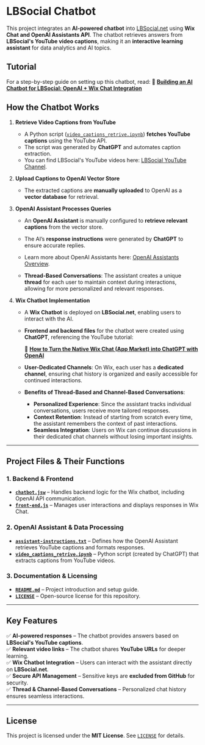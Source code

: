 # **LBSocial Chatbot**  

This project integrates an **AI-powered chatbot** into [LBSocial.net](https://lbsocial.net) using **Wix Chat and OpenAI Assistants API**. The chatbot retrieves answers from **LBSocial's YouTube video captions**, making it an **interactive learning assistant** for data analytics and AI topics.  

## **Tutorial**

For a step-by-step guide on setting up this chatbot, read: 📌 **[Building an AI Chatbot for LBSocial: OpenAI + Wix Chat Integration]([https://youtu.be/kRlqZzLfKSc](https://www.lbsocial.net/post/building-an-ai-chatbot-for-lbsocial-openai-wix-chat-integration))**

## **How the Chatbot Works**  

1. **Retrieve Video Captions from YouTube**  
   - A Python script ([`video_captions_retrive.ipynb`](video_captions_retrive.ipynb)) **fetches YouTube captions** using the YouTube API.  
   - The script was generated by **ChatGPT** and automates caption extraction.  
   - You can find LBSocial's YouTube videos here: [LBSocial YouTube Channel](https://www.youtube.com/channel/UCwtRYX-OsUj4VHLic2XQYog).  

2. **Upload Captions to OpenAI Vector Store**  
   - The extracted captions are **manually uploaded** to OpenAI as a **vector database** for retrieval.  

3. **OpenAI Assistant Processes Queries**  
   - An **OpenAI Assistant** is manually configured to **retrieve relevant captions** from the vector store.  
   - The AI’s **response instructions** were generated by **ChatGPT** to ensure accurate replies.  
   - Learn more about OpenAI Assistants here: [OpenAI Assistants Overview](https://platform.openai.com/docs/assistants/overview).  
   
   - **Thread-Based Conversations**: The assistant creates a unique **thread** for each user to maintain context during interactions, allowing for more personalized and relevant responses.  
   
4. **Wix Chatbot Implementation**  
   - A **Wix Chatbot** is deployed on **LBSocial.net**, enabling users to interact with the AI.  
   - **Frontend and backend files** for the chatbot were created using **ChatGPT**, referencing the YouTube tutorial:  

     📌 **[How to Turn the Native Wix Chat (App Market) into ChatGPT with OpenAI](https://www.youtube.com/watch?v=2Vn5fQjx4Y8&t=690s)**  
   
   - **User-Dedicated Channels**: On Wix, each user has a **dedicated channel**, ensuring chat history is organized and easily accessible for continued interactions.  
   
   - **Benefits of Thread-Based and Channel-Based Conversations**:  
     - **Personalized Experience**: Since the assistant tracks individual conversations, users receive more tailored responses.  
     - **Context Retention**: Instead of starting from scratch every time, the assistant remembers the context of past interactions.  
     - **Seamless Integration**: Users on Wix can continue discussions in their dedicated chat channels without losing important insights.  
   
---

## **Project Files & Their Functions**  

### **1. Backend & Frontend**  
- **[`chatbot.jsw`](chatbot.jsw)** – Handles backend logic for the Wix chatbot, including OpenAI API communication.  
- **[`front-end.js`](front-end.js)** – Manages user interactions and displays responses in Wix Chat.  

### **2. OpenAI Assistant & Data Processing**  
- **[`assistant-instructions.txt`](assistant-instructions.txt)** – Defines how the OpenAI Assistant retrieves YouTube captions and formats responses.  
- **[`video_captions_retrive.ipynb`](video_captions_retrive.ipynb)** – Python script (created by ChatGPT) that extracts captions from YouTube videos.  

### **3. Documentation & Licensing**  
- **[`README.md`](README.md)** – Project introduction and setup guide.  
- **[`LICENSE`](LICENSE)** – Open-source license for this repository.  

---

## **Key Features**  

✅ **AI-powered responses** – The chatbot provides answers based on **LBSocial's YouTube captions**.  
✅ **Relevant video links** – The chatbot shares **YouTube URLs** for deeper learning.  
✅ **Wix Chatbot Integration** – Users can interact with the assistant directly on **LBSocial.net**.  
✅ **Secure API Management** – Sensitive keys are **excluded from GitHub** for security.  
✅ **Thread & Channel-Based Conversations** – Personalized chat history ensures seamless interactions.  

---

## **License**  

This project is licensed under the **MIT License**. See [`LICENSE`](LICENSE) for details.  


